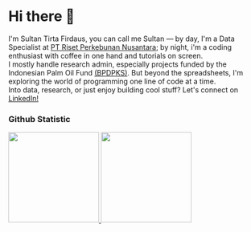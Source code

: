 # Hi there 👋

I'm Sultan Tirta Firdaus, you can call me Sultan — by day, I'm a Data Specialist at [PT Riset Perkebunan Nusantara](https://rpn.co.id/);
by night, i'm a coding enthusiast with coffee in one hand and tutorials on screen.<br>
I mostly handle research admin, especially projects funded by the Indonesian Palm Oil Fund [(BPDPKS)](https://www.bpdp.or.id/).
But beyond the spreadsheets, I'm exploring the world of programming one line of code at a time.<br>
Into data, research, or just enjoy building cool stuff? Let's connect on [LinkedIn!](https://www.linkedin.com/in/sultantirta/)

### Github Statistic
<p align="left">
<a href="https://github.com/sultantirtaa">
  <img height="180em" src="https://github-readme-stats-eight-theta.vercel.app/api?username=sultantirtaa&show_icons=true&theme=algolia&include_all_commits=true&count_private=true"/>
  <img height="180em" src="https://github-readme-stats-eight-theta.vercel.app/api/top-langs/?username=sultantirtaa&layout=compact&langs_count=8&theme=algolia"/>
</a>
</p>
